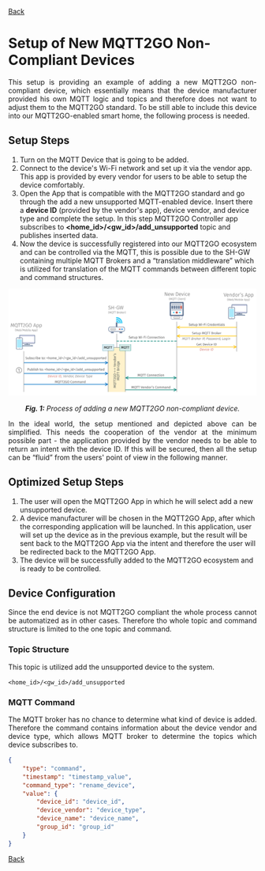 [Back](./index.md#add-devices)
# Setup of New MQTT2GO Non-Compliant Devices
<p align="justify">
This setup is providing an example of adding a new MQTT2GO non-compliant device, which essentially means that the device manufacturer provided his own MQTT logic and topics and therefore does not want to adjust them to the MQTT2GO standard. To be still able to include this device into our MQTT2GO-enabled smart home, the following process is needed.
</p>

## Setup Steps
1. Turn on the MQTT Device that is going to be added.
1. Connect to the device's Wi-Fi network and set up it via the vendor app. This app is provided by every vendor for users to be able to setup the device comfortably.
1. Open the App that is compatible with the MQTT2GO standard and go through the add a new unsupported MQTT-enabled device.  Insert there a __device ID__ (provided by the vendor's app), device vendor, and device type and complete the setup. In this step MQTT2GO Controller app subscribes to __\<home_id\>/\<gw_id\>/add_unsupported__ topic and publishes inserted data.
1. Now the device is successfully registered into our MQTT2GO ecosystem and can be controlled via the MQTT, this is possible due to the SH-GW containing multiple MQTT Brokers and a “translation middleware” which is utilized for translation of the MQTT commands between different topic and command structures.

<p align="center" >
	<img src="mqtt_setup_not_compatible.svg" alt="Proccess of adding a new MQTT2GO incompatible device">
</p>
<p align="center" >
	<a name="add-devices-fig"></a><em><strong>Fig. 1:</strong> Process of adding a new MQTT2GO non-compliant device.</em>
</p>

<p align="justify">
In the ideal world, the setup mentioned and depicted above can be simplified. This needs the cooperation of the vendor at the minimum possible part - the application provided by the vendor needs to be able to return an intent with the device ID. If this will be secured, then all the setup can be “fluid” from the users' point of view in the following manner.
</p>

## Optimized Setup Steps
1. The user will open the MQTT2GO App in which he will select add a new unsupported device.
1. A device manufacturer will be chosen in the MQTT2GO App, after which the corresponding application will be launched. In this application, user will set up the device as in the previous example, but the result will be sent back to the MQTT2GO App via the intent and therefore the user will be redirected back to the MQTT2GO App.
1. The device will be successfully added to the MQTT2GO ecosystem and is ready to be controlled.


## Device Configuration
<p align="justify">
Since the end device is not MQTT2GO compliant the whole process cannot be automatized as in other cases. Therefore tho whole topic and command structure is limited to the one topic and command.
</p>

### Topic Structure
<p align="justify">
This topic is utilized add the unsupported device to the system.
</p>

```
<home_id>/<gw_id>/add_unsupported
```

### MQTT Command
<p align="justify">
The MQTT broker has no chance to determine what kind of device is added. Therefore the command contains information about the device vendor and device type, which allows MQTT broker to determine the topics which device subscribes to.
</p>

```json
{
	"type": "command",
	"timestamp": "timestamp_value",
	"command_type": "rename_device",
	"value": {
		"device_id": "device_id",
		"device_vendor": "device_type",
		"device_name": "device_name",
		"group_id": "group_id"
	}
}
```

[Back](./index.md#add-devices)
